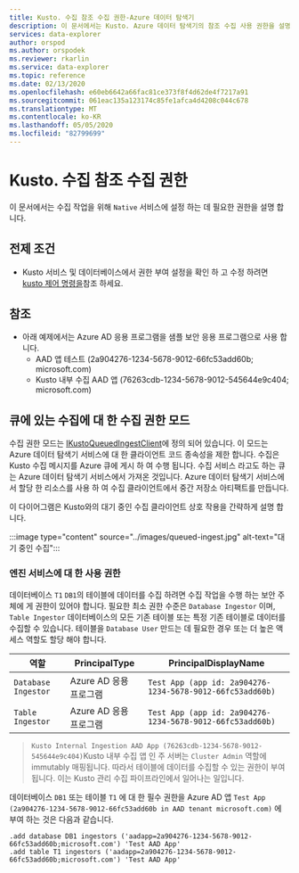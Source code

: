 ```yaml
---
title: Kusto. 수집 참조 수집 권한-Azure 데이터 탐색기
description: 이 문서에서는 Kusto. Azure 데이터 탐색기의 참조 수집 사용 권한을 설명 합니다.
services: data-explorer
author: orspod
ms.author: orspodek
ms.reviewer: rkarlin
ms.service: data-explorer
ms.topic: reference
ms.date: 02/13/2020
ms.openlocfilehash: e60eb6642a66fac81ce373f8f4d62de4f7217a91
ms.sourcegitcommit: 061eac135a123174c85fe1afca4d4208c044c678
ms.translationtype: MT
ms.contentlocale: ko-KR
ms.lasthandoff: 05/05/2020
ms.locfileid: "82799699"
---
```

# <a name="kustoingest-reference---ingestion-permissions"></a>Kusto. 수집 참조 수집 권한

이 문서에서는 수집 작업을 위해 `Native` 서비스에 설정 하는 데 필요한 권한을 설명 합니다.

## <a name="prerequisites"></a>전제 조건

* Kusto 서비스 및 데이터베이스에서 권한 부여 설정을 확인 하 고 수정 하려면 [kusto 제어 명령을](../../management/security-roles.md)참조 하세요.

## <a name="references"></a>참조

* 아래 예제에서는 Azure AD 응용 프로그램을 샘플 보안 응용 프로그램으로 사용 합니다.
    * AAD 앱 테스트 (2a904276-1234-5678-9012-66fc53add60b; microsoft.com)
    * Kusto 내부 수집 AAD 앱 (76263cdb-1234-5678-9012-545644e9c404; microsoft.com)

## <a name="ingestion-permission-mode-for-queued-ingestion"></a>큐에 있는 수집에 대 한 수집 권한 모드

수집 권한 모드는 [IKustoQueuedIngestClient](kusto-ingest-client-reference.md#interface-ikustoqueuedingestclient)에 정의 되어 있습니다. 이 모드는 Azure 데이터 탐색기 서비스에 대 한 클라이언트 코드 종속성을 제한 합니다. 수집은 Kusto 수집 메시지를 Azure 큐에 게시 하 여 수행 됩니다. 수집 서비스 라고도 하는 큐는 Azure 데이터 탐색기 서비스에서 가져온 것입니다. Azure 데이터 탐색기 서비스에서 할당 한 리소스를 사용 하 여 수집 클라이언트에서 중간 저장소 아티팩트를 만듭니다.

이 다이어그램은 Kusto와의 대기 중인 수집 클라이언트 상호 작용을 간략하게 설명 합니다.

:::image type="content" source="../images/queued-ingest.jpg" alt-text="대기 중인 수집":::

### <a name="permissions-on-the-engine-service"></a>엔진 서비스에 대 한 사용 권한

데이터베이스 `T1` `DB1`의 테이블에 데이터를 수집 하려면 수집 작업을 수행 하는 보안 주체에 게 권한이 있어야 합니다.
필요한 최소 권한 수준은 `Database Ingestor` 이며, `Table Ingestor` 데이터베이스의 모든 기존 테이블 또는 특정 기존 테이블로 데이터를 수집할 수 있습니다.
테이블을 `Database User` 만드는 데 필요한 경우 또는 더 높은 액세스 역할도 할당 해야 합니다.


|역할                 |PrincipalType        |PrincipalDisplayName
|---------------------|---------------------|------------
|`Database Ingestor`  |Azure AD 응용 프로그램 |`Test App (app id: 2a904276-1234-5678-9012-66fc53add60b)`
|`Table Ingestor`     |Azure AD 응용 프로그램 |`Test App (app id: 2a904276-1234-5678-9012-66fc53add60b)`

>`Kusto Internal Ingestion AAD App (76263cdb-1234-5678-9012-545644e9c404)`Kusto 내부 수집 앱 인 주 서버는 `Cluster Admin` 역할에 immutably 매핑됩니다. 따라서 테이블에 데이터를 수집할 수 있는 권한이 부여 됩니다. 이는 Kusto 관리 수집 파이프라인에서 일어나는 일입니다.

데이터베이스 `DB1` 또는 테이블 `T1` 에 대 한 필수 권한을 Azure AD 앱 `Test App (2a904276-1234-5678-9012-66fc53add60b in AAD tenant microsoft.com)` 에 부여 하는 것은 다음과 같습니다.

```kusto
.add database DB1 ingestors ('aadapp=2a904276-1234-5678-9012-66fc53add60b;microsoft.com') 'Test AAD App'
.add table T1 ingestors ('aadapp=2a904276-1234-5678-9012-66fc53add60b;microsoft.com') 'Test AAD App'
```
